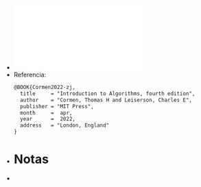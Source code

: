 - ![thomas_introduction_to_algorithms.pdf](../resources/pdfs/thomas_introduction_to_algorithms.pdf)
- Referencia:
  ```latex
  @BOOK{Cormen2022-zj,
    title     = "Introduction to Algorithms, fourth edition",
    author    = "Cormen, Thomas H and Leiserson, Charles E",
    publisher = "MIT Press",
    month     =  apr,
    year      =  2022,
    address   = "London, England"
  }
  ```
- # Notas
-